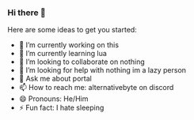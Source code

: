 ### Hi there 👋

Here are some ideas to get you started:

- 🔭 I’m currently working on this
- 🌱 I’m currently learning lua
- 👯 I’m looking to collaborate on nothing
- 🤔 I’m looking for help with nothing im a lazy person
- 💬 Ask me about portal
- 📫 How to reach me: alternativebyte on discord
- 😄 Pronouns: He/Him
- ⚡ Fun fact: I hate sleeping

